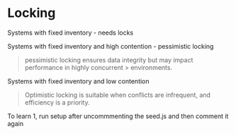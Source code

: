 # Locking

Systems with fixed inventory - needs locks

Systems with fixed inventory and high contention - pessimistic locking

> pessimistic locking ensures data integrity but may impact performance in highly concurrent > environments.

Systems with fixed inventory and low contention

> Optimistic locking is suitable when conflicts are infrequent, and efficiency is a priority.


To learn
1, run setup after uncommmenting the seed.js and then comment it again